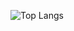 ![Top Langs](https://github-readme-stats.vercel.app/api/top-langs/?username=krembanan4e&layout=compact&bgcolor=black)


